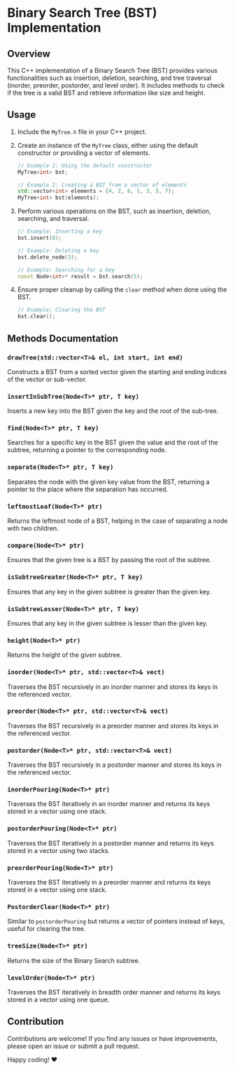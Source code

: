 # Binary Search Tree (BST) Implementation

## Overview

This C++ implementation of a Binary Search Tree (BST) provides various functionalities such as insertion, deletion, searching, and tree traversal (inorder, preorder, postorder, and level order). It includes methods to check if the tree is a valid BST and retrieve information like size and height.

## Usage

1. Include the `MyTree.h` file in your C++ project.

2. Create an instance of the `MyTree` class, either using the default constructor or providing a vector of elements.

    ```cpp
    // Example 1: Using the default constructor
    MyTree<int> bst;

    // Example 2: Creating a BST from a vector of elements
    std::vector<int> elements = {4, 2, 6, 1, 3, 5, 7};
    MyTree<int> bst(elements);
    ```

3. Perform various operations on the BST, such as insertion, deletion, searching, and traversal.

    ```cpp
    // Example: Inserting a key
    bst.insert(8);

    // Example: Deleting a key
    bst.delete_node(3);

    // Example: Searching for a key
    const Node<int>* result = bst.search(5);
    ```

4. Ensure proper cleanup by calling the `clear` method when done using the BST.

    ```cpp
    // Example: Clearing the BST
    bst.clear();
    ```

## Methods Documentation

### `drawTree(std::vector<T>& el, int start, int end)`

Constructs a BST from a sorted vector given the starting and ending indices of the vector or sub-vector.

### `insertInSubTree(Node<T>* ptr, T key)`

Inserts a new key into the BST given the key and the root of the sub-tree.

### `find(Node<T>* ptr, T key)`

Searches for a specific key in the BST given the value and the root of the subtree, returning a pointer to the corresponding node.

### `separate(Node<T>* ptr, T key)`

Separates the node with the given key value from the BST, returning a pointer to the place where the separation has occurred.

### `leftmostLeaf(Node<T>* ptr)`

Returns the leftmost node of a BST, helping in the case of separating a node with two children.

### `compare(Node<T>* ptr)`

Ensures that the given tree is a BST by passing the root of the subtree.

### `isSubtreeGreater(Node<T>* ptr, T key)`

Ensures that any key in the given subtree is greater than the given key.

### `isSubtreeLesser(Node<T>* ptr, T key)`

Ensures that any key in the given subtree is lesser than the given key.

### `height(Node<T>* ptr)`

Returns the height of the given subtree.

### `inorder(Node<T>* ptr, std::vector<T>& vect)`

Traverses the BST recursively in an inorder manner and stores its keys in the referenced vector.

### `preorder(Node<T>* ptr, std::vector<T>& vect)`

Traverses the BST recursively in a preorder manner and stores its keys in the referenced vector.

### `postorder(Node<T>* ptr, std::vector<T>& vect)`

Traverses the BST recursively in a postorder manner and stores its keys in the referenced vector.

### `inorderPouring(Node<T>* ptr)`

Traverses the BST iteratively in an inorder manner and returns its keys stored in a vector using one stack.

### `postorderPouring(Node<T>* ptr)`

Traverses the BST iteratively in a postorder manner and returns its keys stored in a vector using two stacks.

### `preorderPouring(Node<T>* ptr)`

Traverses the BST iteratively in a preorder manner and returns its keys stored in a vector using one stack.

### `PostorderClear(Node<T>* ptr)`

Similar to `postorderPouring` but returns a vector of pointers instead of keys, useful for clearing the tree.

### `treeSize(Node<T>* ptr)`

Returns the size of the Binary Search subtree.

### `levelOrder(Node<T>* ptr)`

Traverses the BST iteratively in breadth order manner and returns its keys stored in a vector using one queue.

## Contribution

Contributions are welcome! If you find any issues or have improvements, please open an issue or submit a pull request.

Happy coding! ❤️
